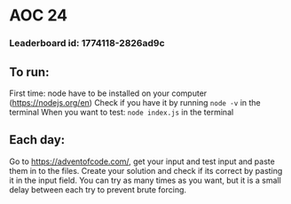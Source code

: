 # AOC 24

### Leaderboard id: 1774118-2826ad9c

## To run:
First time: node have to be installed on your computer (https://nodejs.org/en)
Check if you have it by running `node -v` in the terminal
When you want to test: `node index.js` in the terminal

## Each day:
Go to https://adventofcode.com/, get your input and test input and paste them in to the files.
Create your solution and check if its correct by pasting it in the input field.
You can try as many times as you want, but it is a small delay between each try to prevent brute forcing.
